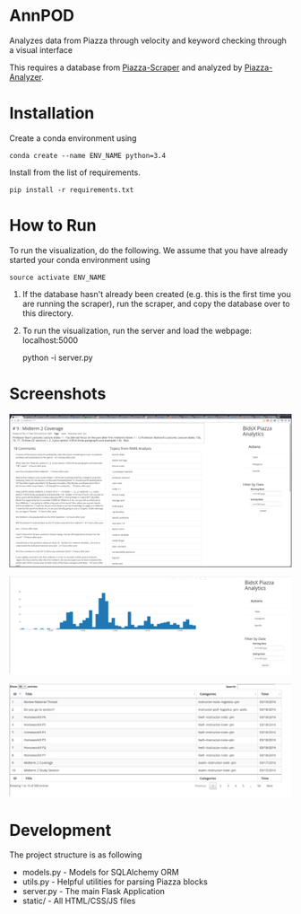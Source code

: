 # AnnPOD

Analyzes data from Piazza through velocity and keyword checking through a 
visual interface

This requires a database from [Piazza-Scraper](https://github.com/bidsX/piazza-scraper) and analyzed by [Piazza-Analyzer](https://github.com/bidsX/piazza-analyzer).

# Installation

Create a conda environment using

	conda create --name ENV_NAME python=3.4

Install from the list of requirements.


	pip install -r requirements.txt

# How to Run

To run the visualization, do the following. We assume that you have already started your conda environment using

	source activate ENV_NAME

1) If the database hasn't already been created (e.g. this is the first time you are running the scraper), run the scraper, and copy the database over to this directory.

2) To run the visualization, run the server and load the webpage: localhost:5000

	python -i server.py



# Screenshots

![Post Analysis](/screenshots/singlepost.png?raw=true "Post Analysis")

![Histogram](/screenshots/histogram.png?raw=true "Histogram")

![Table View](/screenshots/table.png?raw=true "Table View")

# Development

The project structure is as following

- models.py - Models for SQLAlchemy ORM
- utils.py  - Helpful utilities for parsing Piazza blocks
- server.py - The main Flask Application
- static/ 	- All HTML/CSS/JS files

